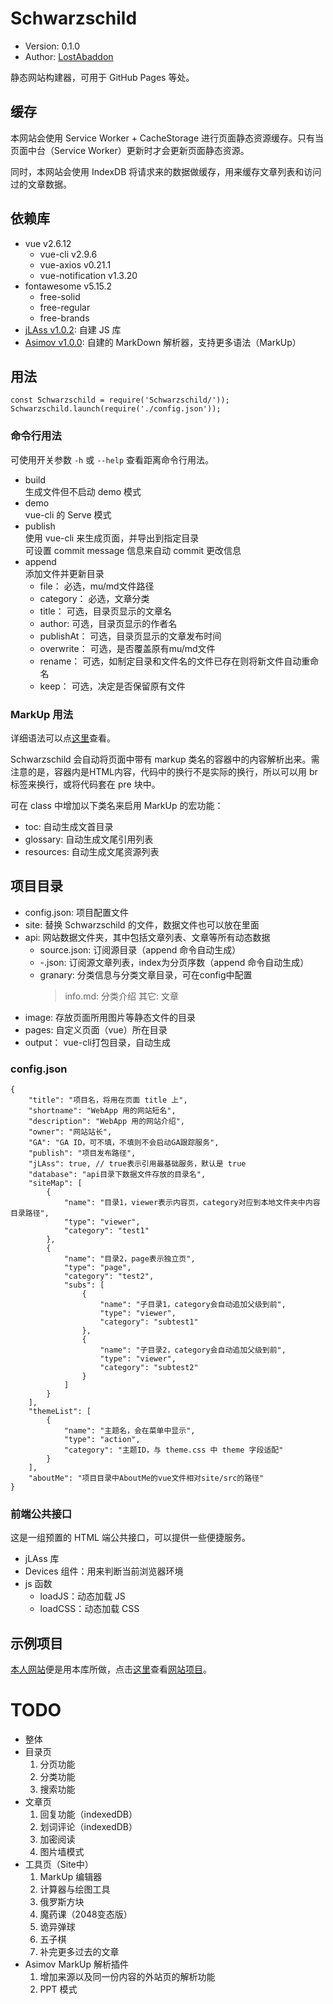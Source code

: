 # Schwarzschild

-	Version: 0.1.0
-	Author: [LostAbaddon](lostabaddon@gmail.com)

静态网站构建器，可用于 GitHub Pages 等处。

## 缓存

本网站会使用 Service Worker + CacheStorage 进行页面静态资源缓存。只有当页面中台（Service Worker）更新时才会更新页面静态资源。

同时，本网站会使用 IndexDB 将请求来的数据做缓存，用来缓存文章列表和访问过的文章数据。

## 依赖库

-	vue v2.6.12
	+	vue-cli v2.9.6
	+	vue-axios v0.21.1
	+	vue-notification v1.3.20
-	fontawesome v5.15.2
	+	free-solid
	+	free-regular
	+	free-brands
-	[jLAss v1.0.2](https://github.com/LostAbaddon/jLAss): 自建 JS 库
-	[Asimov v1.0.0](https://github.com/LostAbaddon/Asimov): 自建的 MarkDown 解析器，支持更多语法（MarkUp）

## 用法

```
const Schwarzschild = require('Schwarzschild/'));
Schwarzschild.launch(require('./config.json'));
```

### 命令行用法

可使用开关参数 `-h` 或 `--help` 查看距离命令行用法。

-	build<br>
	生成文件但不启动 demo 模式
-	demo<br>
	vue-cli 的 Serve 模式
-	publish<br>
	使用 vue-cli 来生成页面，并导出到指定目录<br>
	可设置 commit message 信息来自动 commit 更改信息
-	append<br>
	添加文件并更新目录
	+	file：	必选，mu/md文件路径
	+	category：	必选，文章分类
	+	title：	可选，目录页显示的文章名
	+	author:	可选，目录页显示的作者名
	+	publishAt：	可选，目录页显示的文章发布时间
	+	overwrite：	可选，是否覆盖原有mu/md文件
	+	rename：	可选，如制定目录和文件名的文件已存在则将新文件自动重命名
	+	keep：	可选，决定是否保留原有文件

### MarkUp 用法

详细语法可以点[这里](https://github.com/LostAbaddon/Asimov/blob/main/demo.mu)查看。

Schwarzschild 会自动将页面中带有 markup 类名的容器中的内容解析出来。需注意的是，容器内是HTML内容，代码中的换行不是实际的换行，所以可以用 br 标签来换行，或将代码套在 pre 块中。

可在 class 中增加以下类名来启用 MarkUp 的宏功能：

-	toc: 自动生成文首目录
-	glossary: 自动生成文尾引用列表
-	resources: 	自动生成文尾资源列表

## 项目目录

-	config.json:					项目配置文件
-	site:							替换 Schwarzschild 的文件，数据文件也可以放在里面
-	api:							网站数据文件夹，其中包括文章列表、文章等所有动态数据
	+	source.json:				订阅源目录（append 命令自动生成）
	+	<username>-<index>.json:	订阅源文章列表，index为分页序数（append 命令自动生成）
	+	granary:					分类信息与分类文章目录，可在config中配置
		>	info.md:				分类介绍
		>	其它:					文章
-	image:	存放页面所用图片等静态文件的目录
-	pages:	自定义页面（vue）所在目录
-	output：	vue-cli打包目录，自动生成

### config.json

```
{
	"title": "项目名，将用在页面 title 上",
	"shortname": "WebApp 用的网站短名",
	"description": "WebApp 用的网站介绍",
	"owner": "网站站长",
	"GA": "GA ID，可不填，不填则不会启动GA跟踪服务",
	"publish": "项目发布路径",
	"jLAss": true, // true表示引用最基础服务，默认是 true
	"database": "api目录下数据文件存放的目录名",
	"siteMap": [
		{
			"name": "目录1，viewer表示内容页，category对应到本地文件夹中内容目录路径",
			"type": "viewer",
			"category": "test1"
		},
		{
			"name": "目录2，page表示独立页",
			"type": "page",
			"category": "test2",
			"subs": [
				{
					"name": "子目录1，category会自动追加父级到前",
					"type": "viewer",
					"category": "subtest1"
				},
				{
					"name": "子目录2，category会自动追加父级到前",
					"type": "viewer",
					"category": "subtest2"
				}
			]
		}
	],
	"themeList": [
		{
			"name": "主题名，会在菜单中显示",
			"type": "action",
			"category": "主题ID，与 theme.css 中 theme 字段适配"
		}
	],
	"aboutMe": "项目目录中AboutMe的vue文件相对site/src的路径"
}
```

### 前端公共接口

这是一组预置的 HTML 端公共接口，可以提供一些便捷服务。

-	jLAss 库
-	Devices 组件：用来判断当前浏览器环境
-	js 函数
	+	loadJS：动态加载 JS
	+	loadCSS：动态加载 CSS

## 示例项目

[本人网站](https://lostabaddon.github.io/)便是用本库所做，点击[这里](https://github.com/LostAbaddon/LASiteBuilder)查看[网站项目](https://github.com/LostAbaddon/LASiteBuilder)。

# TODO

-	整体
-	目录页
	1.	分页功能
	2.	分类功能
	3.	搜索功能
-	文章页
	1.	回复功能（indexedDB）
	2.	划词评论（indexedDB）
	3.	加密阅读
	4.	图片墙模式
-	工具页（Site中）
	1.	MarkUp 编辑器
	2.	计算器与绘图工具
	3.	俄罗斯方块
	4.	魔药课（2048变态版）
	5.	诡异弹球
	6.	五子棋
	8.	补完更多过去的文章
-	Asimov MarkUp 解析插件
	1.	增加来源以及同一份内容的外站页的解析功能
	2.	PPT 模式
